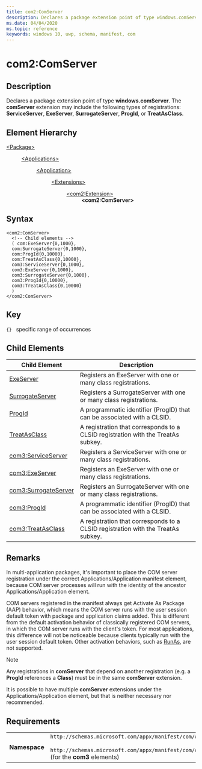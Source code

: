 ```yaml
---
title: com2:ComServer
description: Declares a package extension point of type windows.comServer.
ms.date: 04/04/2020
ms.topic: reference
keywords: windows 10, uwp, schema, manifest, com
---
```


# com2:ComServer

## Description

Declares a package extension point of type **windows.comServer**. The **comServer** extension may include the following types of registrations: **ServiceServer**, **ExeServer**, **SurrogateServer**, **ProgId**, or **TreatAsClass**.

## Element Hierarchy
<dl>
<dt><a href="element-package.md">&lt;Package&gt;</a></dt>
<dd>
<dl>
<dt><a href="element-applications.md">&lt;Applications&gt;</a></dt>
<dd>
<dl>
<dt><a href="element-application.md">&lt;Application&gt;</a></dt>
<dd>
<dl>
<dt><a href="element-1-extensions.md">&lt;Extensions&gt;</a></dt>
<dd>
<dl>
<dt><a href="element-com2-extension.md">&lt;com2:Extension&gt;</a></dt>
<dd><b>&lt;com2:ComServer&gt;</b></dd>
</dl>
</dd>
</dl>
</dd>
</dl>
</dd>
</dl>
</dd>
</dl>


## Syntax
```syntax
<com2:ComServer>
  <!-- Child elements -->
  ( com:ExeServer{0,1000},
  com:SurrogateServer{0,1000},
  com:ProgId{0,10000},
  com:TreatAsClass{0,10000},
  com3:ServiceServer{0,1000},
  com3:ExeServer{0,1000},
  com3:SurrogateServer{0,1000},
  com3:ProgId{0,10000},
  com3:TreatAsClass{0,10000}
  )
</com2:ComServer>
```

## Key
`{}`   specific range of occurrences

## Child Elements

| Child Element | Description |
|---------------|-------------|
| [ExeServer](element-com-exeserver.md) | Registers an ExeServer with one or many class registrations. |
| [SurrogateServer](element-com-surrogateserver.md) | Registers a SurrogateServer with one or many class registrations. |
| [ProgId](element-com-progid.md) | A programmatic identifier (ProgID) that can be associated with a CLSID. |
| [TreatAsClass](element-com-treatasclass.md) | A registration that corresponds to a CLSID registration with the TreatAs subkey. |
| [com3:ServiceServer](element-com3-serviceserver.md) | Registers a ServiceServer with one or many class registrations. |
| [com3:ExeServer](element-com3-exeserver.md) | Registers an ExeServer with one or many class registrations. |
| [com3:SurrogateServer](element-com3-surrogateserver.md) | Registers an SurrogateServer with one or many class registrations. |
| [com3:ProgId](element-com3-progid.md) | A programmatic identifier (ProgID) that can be associated with a CLSID. |
| [com3:TreatAsClass](element-com3-treatasclass.md) | A registration that corresponds to a CLSID registration with the TreatAs subkey. |


## Remarks
In multi-application packages, it's important to place the COM server registration under the correct Applications/Application manifest element, because COM server processes will run with the identity of the ancestor Applications/Application element.

COM servers registered in the manifest always get Activate As Package (AAP) behavior, which means the COM server runs with the user session default token with package and application claims added. This is different from the default activation behavior of classically registered COM servers, in which the COM server runs with the client's token. For most applications, this difference will not be noticeable because clients typically run with the user session default token. Other activation behaviors, such as [RunAs]( https://msdn.microsoft.com/library/windows/desktop/ms680046.aspx), are not supported.

> [!NOTE]
> Any registrations in **comServer** that depend on another registration (e.g. a **ProgId** references a **Class**) must be in the same **comServer** extension. 

It is possible to have multiple **comServer** extensions under the Applications/Application element, but that is neither necessary nor recommended.

## Requirements

|               |                                                             |
|---------------|-------------------------------------------------------------|
| **Namespace** | `http://schemas.microsoft.com/appx/manifest/com/windows10/2`<br/><br/>`http://schemas.microsoft.com/appx/manifest/com/windows10/3` (for the **com3** elements) |

